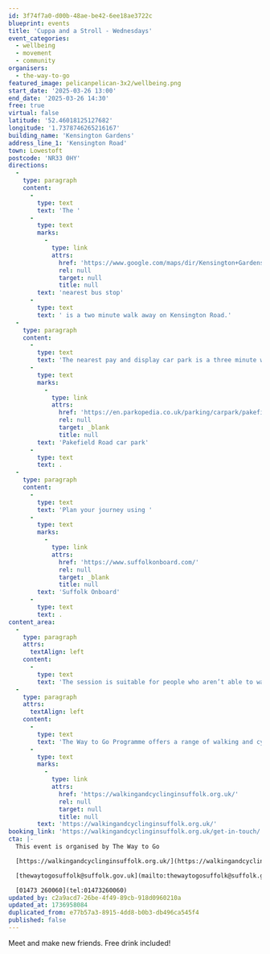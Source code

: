 ```yaml
---
id: 3f74f7a0-d00b-48ae-be42-6ee18ae3722c
blueprint: events
title: 'Cuppa and a Stroll - Wednesdays'
event_categories:
  - wellbeing
  - movement
  - community
organisers:
  - the-way-to-go
featured_image: pelicanpelican-3x2/wellbeing.png
start_date: '2025-03-26 13:00'
end_date: '2025-03-26 14:30'
free: true
virtual: false
latitude: '52.46018125127682'
longitude: '1.7378746265216167'
building_name: 'Kensington Gardens'
address_line_1: 'Kensington Road'
town: Lowestoft
postcode: 'NR33 0HY'
directions:
  -
    type: paragraph
    content:
      -
        type: text
        text: 'The '
      -
        type: text
        marks:
          -
            type: link
            attrs:
              href: 'https://www.google.com/maps/dir/Kensington+Gardens,+Kensington+Road,+Lowestoft/Kensington+Road,+Lowestoft+NR33+0DF/@52.4597228,1.7372203,17z/data=!3m1!4b1!4m14!4m13!1m5!1m1!1s0x47da1b2d959959b1:0x1687128b866bf8dc!2m2!1d1.7407801!2d52.4601959!1m5!1m1!1s0x47da1a48b633310f:0x14471a920355260!2m2!1d1.739339!2d52.459942!3e2?entry=ttu&g_ep=EgoyMDI1MDExMC4wIKXMDSoASAFQAw%3D%3D'
              rel: null
              target: null
              title: null
        text: 'nearest bus stop'
      -
        type: text
        text: ' is a two minute walk away on Kensington Road.'
  -
    type: paragraph
    content:
      -
        type: text
        text: 'The nearest pay and display car park is a three minute walk away at '
      -
        type: text
        marks:
          -
            type: link
            attrs:
              href: 'https://en.parkopedia.co.uk/parking/carpark/pakefield_road/nr33/east_suffolk/?arriving=202501151630&leaving=202501151830'
              rel: null
              target: _blank
              title: null
        text: 'Pakefield Road car park'
      -
        type: text
        text: .
  -
    type: paragraph
    content:
      -
        type: text
        text: 'Plan your journey using '
      -
        type: text
        marks:
          -
            type: link
            attrs:
              href: 'https://www.suffolkonboard.com/'
              rel: null
              target: _blank
              title: null
        text: 'Suffolk Onboard'
      -
        type: text
        text: .
content_area:
  -
    type: paragraph
    attrs:
      textAlign: left
    content:
      -
        type: text
        text: 'The session is suitable for people who aren’t able to walk easily. We’ll work up to a half mile walk slowly over a number of sessions and each location offers lots of seating.'
  -
    type: paragraph
    attrs:
      textAlign: left
    content:
      -
        type: text
        text: 'The Way to Go Programme offers a range of walking and cycling groups, which meet regularly in Ipswich and Lowestoft. You can find out more by visiting their website - '
      -
        type: text
        marks:
          -
            type: link
            attrs:
              href: 'https://walkingandcyclinginsuffolk.org.uk/'
              rel: null
              target: null
              title: null
        text: 'https://walkingandcyclinginsuffolk.org.uk/'
booking_link: 'https://walkingandcyclinginsuffolk.org.uk/get-in-touch/'
cta: |-
  This event is organised by The Way to Go 

  [https://walkingandcyclinginsuffolk.org.uk/](https://walkingandcyclinginsuffolk.org.uk/)

  [thewaytogosuffolk@suffolk.gov.uk](mailto:thewaytogosuffolk@suffolk.gov.uk)

  [01473 260060](tel:01473260060)
updated_by: c2a9acd7-26be-4f49-89cb-918d0960210a
updated_at: 1736958084
duplicated_from: e77b57a3-8915-4dd8-b0b3-db496ca545f4
published: false
---
```

Meet and make new friends. Free drink included!